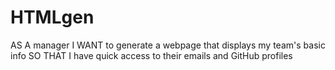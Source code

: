 # HTMLgen
AS A manager I WANT to generate a webpage that displays my team's basic info SO THAT I have quick access to their emails and GitHub profiles

